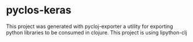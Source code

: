 # pyclos-keras

This project was generated with pycloj-exporter a utility for exporting python libraries to be consumed in clojure. 
This project is using lipython-clj


